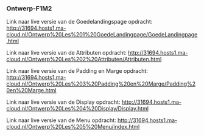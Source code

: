 ### Ontwerp-F1M2

Link naar live versie van de Goedelandingspage opdracht: http://31694.hosts1.ma-cloud.nl/Ontwerp%20Les%201%20GoedeLandingpage/GoedeLandingpage.html

Link naar live versie van de Attributen opdracht: http://31694.hosts1.ma-cloud.nl/Ontwerp%20Les%202%20Attributen/Attributen.html

Link naar live versie van de Padding en Marge opdracht: http://31694.hosts1.ma-cloud.nl/Ontwerp%20Les%203%20Padding%20en%20Marge/Padding%20en%20Marge.html

Link naar live versie van de Display opdracht: http://31694.hosts1.ma-cloud.nl/Ontwerp%20Les%204%20Display/Display.html

Link naar live versie van de Menu opdracht: http://31694.hosts1.ma-cloud.nl/Ontwerp%20Les%205%20Menu/index.html